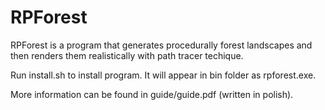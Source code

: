 # RPForest

RPForest is a program that generates procedurally forest landscapes and then renders them realistically with path tracer techique.

Run install.sh to install program. It will appear in bin folder as rpforest.exe. 

More information can be found in guide/guide.pdf (written in polish).
